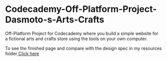 # Codecademy-Off-Platform-Project-Dasmoto-s-Arts-Crafts
Off-Platform Project for Codecademy where you build a simple website for a fictional arts and crafts store using the tools on your own computer.

To see the finished page and compare with the design spec in my resources folder<a href="https://patriciaisaacs1997.github.io/Codecademy-Off-Platform-Project-Dasmoto-s-Arts-Crafts/" target="_blank"> Click here</a>
